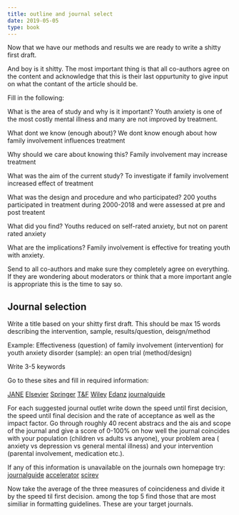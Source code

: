 ```yaml
---
title: outline and journal select
date: 2019-05-05
type: book
---
```


Now that we have our methods and results we are ready to write a shitty first draft.

And boy is it shitty. The most important thing is that all co-authors agree on the content and acknowledge that this is their last oppurtunity to give input on what the contant of the article should be.

Fill in the following:

What is the area of study and why is it important? Youth anxiety is one of the most costly mental illness and many are not improved by treatment.

What dont we know (enough about)? We dont know enough about how family involvement influences treatment

Why should we care about knowing this? Family involvement may increase treatment

What was the aim of the current study? To investigate if family involvement increased effect of treatment

What was the design and procedure and who participated? 200 youths participated in treatment during 2000-2018 and were assessed at pre and post treatent

What did you find? Youths reduced on self-rated anxiety, but not on parent rated anxiety

What are the implications? Family involvement is effective for treating youth with anxiety.

Send to all co-authors and make sure they completely agree on everything. If they are wondering about moderators or think that a more important angle is appropriate this is the time to say so.

## Journal selection

Write a title based on your shitty first draft. This should be max 15 words describing the intervention, sample, results/question, deisgn/method

Example: Effectiveness (question) of family involvement (intervention) for youth anxiety disorder (sample): an open trial (method/design)

Write 3-5 keywords

Go to these sites and fill in required information:

[JANE](https://jane.biosemantics.org)
[Elsevier](https://journalfinder.elsevier.com/)
[Springer](https://journalsuggester.springer.com/)
[T&F](https://authorservices.taylorandfrancis.com/publishing-your-research/choosing-a-journal/journal-suggester/)
[Wiley](https://journalfinder.wiley.com/search?type=match)
[Edanz](https://en-author-services.edanz.com/journal-selector)
[journalguide](https://www.journalguide.com/)

For each suggested journal outlet write down the speed until first decision, the speed until final decision and the rate of acceptance as well as the impact factor. Go through roughly 40 recent abstracs and the ais and scope of the journal and give a score of 0-100% on how well the journal coincides with your population (children vs adults vs anyone), your problem area ( anxiety vs depression vs general mental illness) and your intervention (parental involvement, medication etc.).

If any of this information is unavailable on the journals own homepage try:
[journalguide](https://www.journalguide.com/)
[accelerator](https://academic-accelerator.com/)
[scirev](https://scirev.org/)

Now  take the average of the three measures of coincideness and divide it by the speed til first decision. among the top 5 find those that are most similiar in formatting guidelines. These are your target journals.